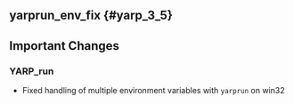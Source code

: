 yarprun_env_fix {#yarp_3_5}
-----------

Important Changes
-----------------

### YARP_run

* Fixed handling of multiple environment variables with `yarprun` on win32
